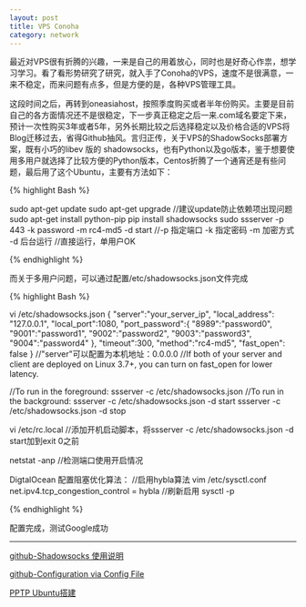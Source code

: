 ```yaml
---
layout: post
title: VPS Conoha
category: network
---
```


最近对VPS很有折腾的兴趣，一来是自己的用着放心，同时也是好奇心作祟，想学习学习。看了看形势研究了研究，就入手了Conoha的VPS，速度不是很满意，一来不稳定，而来问题有点多，但是方便的是，各种VPS管理工具。

这段时间之后，再转到oneasiahost，按照季度购买或者半年份购买。主要是目前自己的各方面情况还不是很稳定，下一步真正稳定之后一来.com域名要定下来，预计一次性购买3年或者5年，另外长期比较之后选择稳定以及价格合适的VPS将Blog迁移过去，省得Github抽风。言归正传，关于VPS的ShadowSocks部署方案，既有小巧的libev 版的 shadowsocks，也有Python以及go版本，鉴于想要使用多用户就选择了比较方便的Python版本，Centos折腾了一个通宵还是有些问题，最后用了这个Ubuntu，主要有方法如下：

{% highlight Bash %}

sudo apt-get update
sudo apt-get upgrade
//建议update防止依赖项出现问题
sudo apt-get install python-pip
pip install shadowsocks
sudo ssserver -p 443 -k password -m rc4-md5  -d start
//-p 指定端口  -k 指定密码 -m 加密方式 -d 后台运行
//直接运行，单用户OK

{% endhighlight %}


而关于多用户问题，可以通过配置/etc/shadowsocks.json文件完成

{% highlight Bash %}

vi  /etc/shadowsocks.json
{
    "server":"your_server_ip",
    "local_address": "127.0.0.1",
    "local_port":1080,
    "port_password":{
         "8989":"password0",
         "9001":"password1",
         "9002":"password2",
         "9003":"password3",
         "9004":"password4"
    },
    "timeout":300,
    "method":"rc4-md5",
    "fast_open": false
}
//"server"可以配置为本机地址：0.0.0.0
//If both of your server and client are deployed on Linux 3.7+, you can turn on fast_open for lower latency.

//To run in the foreground:
ssserver -c /etc/shadowsocks.json
//To run in the background:
ssserver -c /etc/shadowsocks.json -d start
ssserver -c /etc/shadowsocks.json -d stop

vi  /etc/rc.local
//添加开机启动脚本，将ssserver -c /etc/shadowsocks.json -d start加到exit 0之前

netstat   -anp
//检测端口使用开启情况

DigtalOcean 配置阻塞优化算法：
//启用hybla算法
vim /etc/sysctl.conf
net.ipv4.tcp_congestion_control = hybla
//刷新启用
sysctl -p

{% endhighlight %}

配置完成，测试Google成功

----

[github-Shadowsocks 使用说明](https://github.com/shadowsocks/shadowsocks/wiki/Shadowsocks-%E4%BD%BF%E7%94%A8%E8%AF%B4%E6%98%8E)

[github-Configuration via Config File](https://github.com/shadowsocks/shadowsocks/wiki/Configuration-via-Config-File)

[PPTP Ubuntu搭建](http://yansu.org/2013/12/11/deploy-pptp-vpn-in-ubuntu.html)